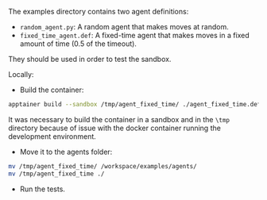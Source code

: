 The examples directory contains two agent definitions:

- `random_agent.py`: A random agent that makes moves at random.
- `fixed_time_agent.def`: A fixed-time agent that makes moves in a fixed amount of time (0.5 of the timeout).

They should be used in order to test the sandbox.

Locally:

- Build the container:
```bash
apptainer build --sandbox /tmp/agent_fixed_time/ ./agent_fixed_time.def
```
It was necessary to build the container in a sandbox and in the `\tmp` directory because of issue with the docker container running the development environment.

- Move it to the agents folder:
```bash
mv /tmp/agent_fixed_time/ /workspace/examples/agents/
mv /tmp/agent_fixed_time ./
```

- Run the tests.

